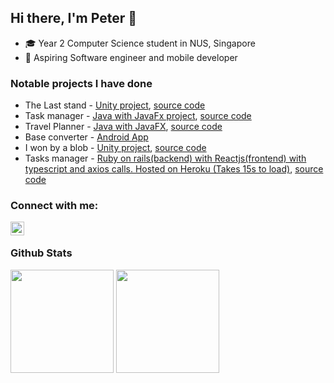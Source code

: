 ## Hi there, I'm Peter 👋

- ‍🎓 Year 2 Computer Science student in NUS, Singapore
- 📱 Aspiring Software engineer and mobile developer

### Notable projects I have done
- The Last stand - [Unity project](https://connect.unity.com/mg/other/the-last-stand-1 "The Last Stand"), [source code](https://github.com/peter-yeh/The-Last-Stand "View on GitHub")
- Task manager - [Java with JavaFx project](https://peter-yeh.github.io/ip/ "User guide"), [source code](https://github.com/peter-yeh/ip "View on GitHub")
- Travel Planner - [Java with JavaFX](https://ay2021s1-cs2103t-t09-3.github.io/tp/ "TrackPad"), [source code](https://github.com/peter-yeh/tp "View on GitHub")
- Base converter - [Android App](https://play.google.com/store/apps/details?id=com.peteryeh.allbaseconverter "View on Play store")
- I won by a blob - [Unity project](https://llhy.itch.io/iwonbyablob "I won by a blob!"), [source code](https://github.com/peter-yeh/gamecraft2020 "View on GitHub")
- Tasks manager - [Ruby on rails(backend) with Reactjs(frontend) with typescript and axios calls. Hosted on Heroku (Takes 15s to load)](https://task-manager-petery.herokuapp.com/ "Heroku, view online"), [source code](https://github.com/peter-yeh/TaskManager-on-rails "View on GitHub")

### Connect with me:
[<img align="left" alt="LinkedIn | LinkedIn" width="22px" src="https://cdn.jsdelivr.net/npm/simple-icons@v3/icons/linkedin.svg" />][linkedin]
<br/>

### Github Stats

<a href="https://github.com/anuraghazra/convoychat">
  <img align="center" height="165" src="https://github-readme-stats.vercel.app/api/top-langs/?username=peter-yeh&card_width=250 &show_icons=true &show_owner=true &count_private=true &include_all_commits=true &layout=compact" /></a>

<a href="https://github.com/anuraghazra/github-readme-stats">
  <img align="center" height="165" src="https://github-readme-stats.vercel.app/api?username=peter-yeh&card_width=250 &show_icons=true &show_owner=true &count_private=true &include_all_commits=true" /></a>


[stackoverflow]: https://stackoverflow.com/users/11105288/peter
[linkedin]: https://www.linkedin.com/in/YehYuChun

<!-- 
I am a passionate software developer who wants to build efficient web applications to help digitalise mundane workflows
-->
